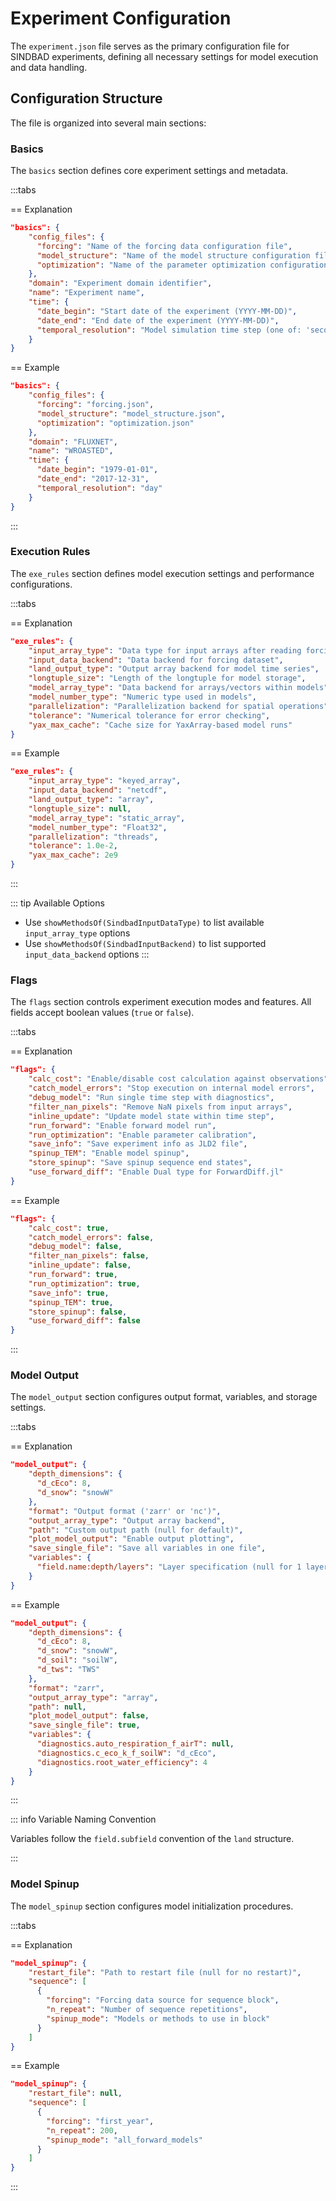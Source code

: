 # Experiment Configuration

The `experiment.json` file serves as the primary configuration file for SINDBAD experiments, defining all necessary settings for model execution and data handling.

## Configuration Structure

The file is organized into several main sections:

### Basics

The `basics` section defines core experiment settings and metadata.

:::tabs

== Explanation
```json
"basics": {
    "config_files": {
      "forcing": "Name of the forcing data configuration file",
      "model_structure": "Name of the model structure configuration file",
      "optimization": "Name of the parameter optimization configuration file"
    },
    "domain": "Experiment domain identifier",
    "name": "Experiment name",
    "time": {
      "date_begin": "Start date of the experiment (YYYY-MM-DD)",
      "date_end": "End date of the experiment (YYYY-MM-DD)",
      "temporal_resolution": "Model simulation time step (one of: 'second', 'minute', 'halfhour', 'hour', 'day', 'week', 'month', 'year', 'decade')"
    }
}
```

== Example
```json
"basics": {
    "config_files": {
      "forcing": "forcing.json",
      "model_structure": "model_structure.json",
      "optimization": "optimization.json"
    },
    "domain": "FLUXNET",
    "name": "WROASTED",
    "time": {
      "date_begin": "1979-01-01",
      "date_end": "2017-12-31",
      "temporal_resolution": "day"
    }
}
```
:::

### Execution Rules

The `exe_rules` section defines model execution settings and performance configurations.

:::tabs

== Explanation
```json
"exe_rules": {
    "input_array_type": "Data type for input arrays after reading forcing data",
    "input_data_backend": "Data backend for forcing dataset",
    "land_output_type": "Output array backend for model time series",
    "longtuple_size": "Length of the longtuple for model storage",
    "model_array_type": "Data backend for arrays/vectors within models",
    "model_number_type": "Numeric type used in models",
    "parallelization": "Parallelization backend for spatial operations",
    "tolerance": "Numerical tolerance for error checking",
    "yax_max_cache": "Cache size for YaxArray-based model runs"
}
```

== Example
```json
"exe_rules": {
    "input_array_type": "keyed_array",
    "input_data_backend": "netcdf",
    "land_output_type": "array",
    "longtuple_size": null,
    "model_array_type": "static_array",
    "model_number_type": "Float32",
    "parallelization": "threads",
    "tolerance": 1.0e-2,
    "yax_max_cache": 2e9
}
```
:::

::: tip Available Options
- Use `showMethodsOf(SindbadInputDataType)` to list available `input_array_type` options
- Use `showMethodsOf(SindbadInputBackend)` to list supported `input_data_backend` options
:::

### Flags

The `flags` section controls experiment execution modes and features. All fields accept boolean values (`true` or `false`).

:::tabs

== Explanation
```json
"flags": {
    "calc_cost": "Enable/disable cost calculation against observations",
    "catch_model_errors": "Stop execution on internal model errors",
    "debug_model": "Run single time step with diagnostics",
    "filter_nan_pixels": "Remove NaN pixels from input arrays",
    "inline_update": "Update model state within time step",
    "run_forward": "Enable forward model run",
    "run_optimization": "Enable parameter calibration",
    "save_info": "Save experiment info as JLD2 file",
    "spinup_TEM": "Enable model spinup",
    "store_spinup": "Save spinup sequence end states",
    "use_forward_diff": "Enable Dual type for ForwardDiff.jl"
}
```

== Example
```json
"flags": {
    "calc_cost": true,
    "catch_model_errors": false,
    "debug_model": false,
    "filter_nan_pixels": false,
    "inline_update": false,
    "run_forward": true,
    "run_optimization": true,
    "save_info": true,
    "spinup_TEM": true,
    "store_spinup": false,
    "use_forward_diff": false
}
```
:::

### Model Output

The `model_output` section configures output format, variables, and storage settings.

:::tabs

== Explanation
```json
"model_output": {
    "depth_dimensions": {
      "d_cEco": 8,
      "d_snow": "snowW"
    },
    "format": "Output format ('zarr' or 'nc')",
    "output_array_type": "Output array backend",
    "path": "Custom output path (null for default)",
    "plot_model_output": "Enable output plotting",
    "save_single_file": "Save all variables in one file",
    "variables": {
      "field.name:depth/layers": "Layer specification (null for 1 layer, string for depth dimension, or number for layers)"
    }
}
```

== Example
```json
"model_output": {
    "depth_dimensions": {
      "d_cEco": 8,
      "d_snow": "snowW",
      "d_soil": "soilW",
      "d_tws": "TWS"
    },
    "format": "zarr",
    "output_array_type": "array",
    "path": null,
    "plot_model_output": false,
    "save_single_file": true,
    "variables": {
      "diagnostics.auto_respiration_f_airT": null,
      "diagnostics.c_eco_k_f_soilW": "d_cEco",
      "diagnostics.root_water_efficiency": 4
    }
}
```
:::

::: info Variable Naming Convention

Variables follow the `field.subfield` convention of the `land` structure.

:::

### Model Spinup

The `model_spinup` section configures model initialization procedures.

:::tabs

== Explanation
```json
"model_spinup": {
    "restart_file": "Path to restart file (null for no restart)",
    "sequence": [
      {
        "forcing": "Forcing data source for sequence block",
        "n_repeat": "Number of sequence repetitions",
        "spinup_mode": "Models or methods to use in block"
      }
    ]
}
```

== Example
```json
"model_spinup": {
    "restart_file": null,
    "sequence": [
      {
        "forcing": "first_year",
        "n_repeat": 200,
        "spinup_mode": "all_forward_models"
      }
    ]
}
```
:::

